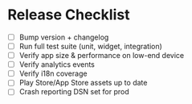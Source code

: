 # Release Checklist

- [ ] Bump version + changelog
- [ ] Run full test suite (unit, widget, integration)
- [ ] Verify app size & performance on low-end device
- [ ] Verify analytics events
- [ ] Verify i18n coverage
- [ ] Play Store/App Store assets up to date
- [ ] Crash reporting DSN set for prod
